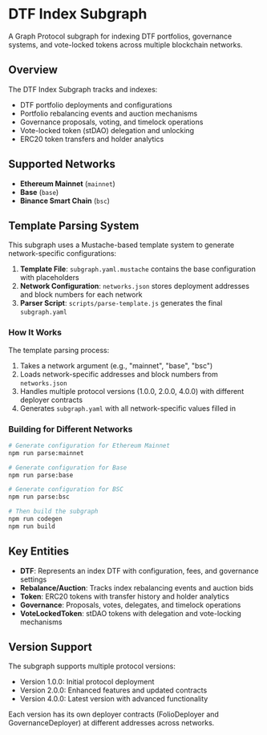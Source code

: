 # DTF Index Subgraph

A Graph Protocol subgraph for indexing DTF portfolios, governance systems, and vote-locked tokens across multiple blockchain networks.

## Overview

The DTF Index Subgraph tracks and indexes:
- DTF portfolio deployments and configurations
- Portfolio rebalancing events and auction mechanisms
- Governance proposals, voting, and timelock operations
- Vote-locked token (stDAO) delegation and unlocking
- ERC20 token transfers and holder analytics

## Supported Networks

- **Ethereum Mainnet** (`mainnet`)
- **Base** (`base`)
- **Binance Smart Chain** (`bsc`)

## Template Parsing System

This subgraph uses a Mustache-based template system to generate network-specific configurations:

1. **Template File**: `subgraph.yaml.mustache` contains the base configuration with placeholders
2. **Network Configuration**: `networks.json` stores deployment addresses and block numbers for each network
3. **Parser Script**: `scripts/parse-template.js` generates the final `subgraph.yaml`

### How It Works

The template parsing process:
1. Takes a network argument (e.g., "mainnet", "base", "bsc")
2. Loads network-specific addresses and block numbers from `networks.json`
3. Handles multiple protocol versions (1.0.0, 2.0.0, 4.0.0) with different deployer contracts
4. Generates `subgraph.yaml` with all network-specific values filled in

### Building for Different Networks

```bash
# Generate configuration for Ethereum Mainnet
npm run parse:mainnet

# Generate configuration for Base
npm run parse:base

# Generate configuration for BSC
npm run parse:bsc

# Then build the subgraph
npm run codegen
npm run build
```

## Key Entities

- **DTF**: Represents an index DTF with configuration, fees, and governance settings
- **Rebalance/Auction**: Tracks index rebalancing events and auction bids
- **Token**: ERC20 tokens with transfer history and holder analytics
- **Governance**: Proposals, votes, delegates, and timelock operations
- **VoteLockedToken**: stDAO tokens with delegation and vote-locking mechanisms

## Version Support

The subgraph supports multiple protocol versions:
- Version 1.0.0: Initial protocol deployment
- Version 2.0.0: Enhanced features and updated contracts
- Version 4.0.0: Latest version with advanced functionality

Each version has its own deployer contracts (FolioDeployer and GovernanceDeployer) at different addresses across networks.